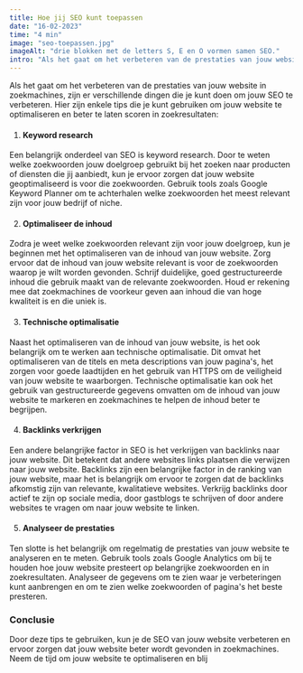 ```yaml
---
title: Hoe jij SEO kunt toepassen
date: "16-02-2023"
time: "4 min"
image: "seo-toepassen.jpg"
imageAlt: "drie blokken met de letters S, E en O vormen samen SEO."
intro: "Als het gaat om het verbeteren van de prestaties van jouw website in zoekmachines, zijn er..."
---
```


Als het gaat om het verbeteren van de prestaties van jouw website in zoekmachines, zijn er verschillende dingen die je kunt doen om jouw SEO te verbeteren. Hier zijn enkele tips die je kunt gebruiken om jouw website te optimaliseren en beter te laten scoren in zoekresultaten:

1. #### Keyword research

Een belangrijk onderdeel van SEO is keyword research. Door te weten welke zoekwoorden jouw doelgroep gebruikt bij het zoeken naar producten of diensten die jij aanbiedt, kun je ervoor zorgen dat jouw website geoptimaliseerd is voor die zoekwoorden. Gebruik tools zoals Google Keyword Planner om te achterhalen welke zoekwoorden het meest relevant zijn voor jouw bedrijf of niche.

2. #### Optimaliseer de inhoud

Zodra je weet welke zoekwoorden relevant zijn voor jouw doelgroep, kun je beginnen met het optimaliseren van de inhoud van jouw website. Zorg ervoor dat de inhoud van jouw website relevant is voor de zoekwoorden waarop je wilt worden gevonden. Schrijf duidelijke, goed gestructureerde inhoud die gebruik maakt van de relevante zoekwoorden. Houd er rekening mee dat zoekmachines de voorkeur geven aan inhoud die van hoge kwaliteit is en die uniek is.

3. #### Technische optimalisatie

Naast het optimaliseren van de inhoud van jouw website, is het ook belangrijk om te werken aan technische optimalisatie. Dit omvat het optimaliseren van de titels en meta descriptions van jouw pagina's, het zorgen voor goede laadtijden en het gebruik van HTTPS om de veiligheid van jouw website te waarborgen. Technische optimalisatie kan ook het gebruik van gestructureerde gegevens omvatten om de inhoud van jouw website te markeren en zoekmachines te helpen de inhoud beter te begrijpen.

4. #### Backlinks verkrijgen

Een andere belangrijke factor in SEO is het verkrijgen van backlinks naar jouw website. Dit betekent dat andere websites links plaatsen die verwijzen naar jouw website. Backlinks zijn een belangrijke factor in de ranking van jouw website, maar het is belangrijk om ervoor te zorgen dat de backlinks afkomstig zijn van relevante, kwalitatieve websites. Verkrijg backlinks door actief te zijn op sociale media, door gastblogs te schrijven of door andere websites te vragen om naar jouw website te linken.

5. #### Analyseer de prestaties

Ten slotte is het belangrijk om regelmatig de prestaties van jouw website te analyseren en te meten. Gebruik tools zoals Google Analytics om bij te houden hoe jouw website presteert op belangrijke zoekwoorden en in zoekresultaten. Analyseer de gegevens om te zien waar je verbeteringen kunt aanbrengen en om te zien welke zoekwoorden of pagina's het beste presteren.

### Conclusie

Door deze tips te gebruiken, kun je de SEO van jouw website verbeteren en ervoor zorgen dat jouw website beter wordt gevonden in zoekmachines. Neem de tijd om jouw website te optimaliseren en blij
